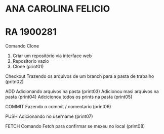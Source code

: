 # ANA CAROLINA FELICIO
# RA 1900281

Comando Clone

1. Criar um repositório via interface web
2. Repositorio vazio
3. Clone (print01)

Checkout
Trazendo os arquivos de um branch para a pasta de trabalho (pritn02)

ADD
Adicionando arquivos na pasta (print03)
Adicionou masi arquivos na pasta (print04)
Adcicionou todos os prints na pasta (print05)


COMMIT
Fazendo o commit / comentario (print06) 

PUSH
Adicionando no username (print07)

FETCH
Comando Fetch para confirmar se mexeu no local (print08)
